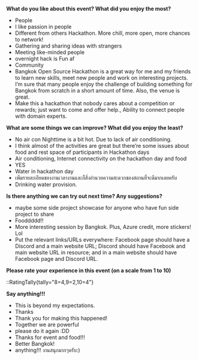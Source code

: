 **What do you like about this event? What did you enjoy the most?**

* People
* I like passion in people
* Different from others Hackathon. More chill, more open, more chances to network!
* Gathering and sharing ideas with strangers
* Meeting like-minded people
* overnight hack is Fun af
* Community
* Bangkok Open Source Hackathon is a great way for me and my friends to learn new skills, meet new people and work on interesting projects. I’m sure that many people enjoy the challenge of building something for Bangkok from scratch in a short amount of time. Also, the venue is great.
* Make this a hackathon that nobody cares about a competition or rewards; just want to come and offer help., Ability to connect people with domain experts.

**What are some things we can improve? What did you enjoy the least?**

* No air con
Nighttime is a bit hot. Due to lack of air conditioning.
* I think almost of the activities are great but there’re some issues about food and rest space of participants in Hackathon days
* Air conditioning, Internet connectivity on the hackathon day and food
* YES
* Water in hackathon day
* เพิ่มรายละเอียดของงานเวลางานและก็สิ่งอำนวยความสะดวกของสถานที่จะดีมากเลยครับ
* Drinking water provision.

**Is there anything we can try out next time? Any suggestions?**

* maybe some side project showcase for anyone who have fun side project to share
* Fooddddd!!
* More interesting session by Bangkok. Plus, Azure credit, more stickers! Lol
* Put the relevant links/URLs everywhere: Facebook page should have a Discord and a main website URL; Discord should have Facebook and main website URL in resource; and in a main website should have Facebook page and Discord URL.

**Please rate your experience in this event (on a scale from 1 to 10)**

::RatingTally{tally="8=4,9=2,10=4"}

**Say anything!!!**

* This is beyond my expectations.
* Thanks
* Thank you for making this happened!
* Together we are powerful
* please do it again :DD
* Thanks for event and food!!!
* Better Bangkok!
* anything!!! งานสนุกมากๆครับ:)

